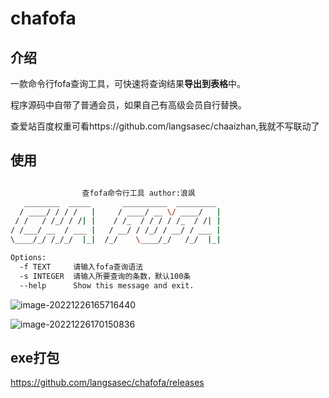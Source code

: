 # chafofa

## 介绍

一款命令行fofa查询工具，可快速将查询结果**导出到表格**中。

程序源码中自带了普通会员，如果自己有高级会员自行替换。

查爱站百度权重可看https://github.com/langsasec/chaaizhan,我就不写联动了

## 使用

```sh

                查fofa命令行工具 author:浪飒
   ________  _____       __________  _________
  / ____/ / / /   |     / ____/ __ \/ ____/   |
 / /   / /_/ / /| |    / /_  / / / / /_  / /| |
/ /___/ __  / ___ |   / __/ / /_/ / __/ / ___ |
\____/_/ /_/_/  |_|  /_/    \____/_/   /_/  |_|

Options:
  -f TEXT     请输入fofa查询语法
  -s INTEGER  请输入所要查询的条数，默认100条
  --help      Show this message and exit.
```

![image-20221226165716440](https://i0.hdslb.com/bfs/album/ffa1f9847d2328554554b83d8de977e165d1c686.png)

![image-20221226170150836](https://i0.hdslb.com/bfs/album/cf7cf61891c02e8fedfe9884432efcd0a56b1209.png)

## exe打包

https://github.com/langsasec/chafofa/releases
